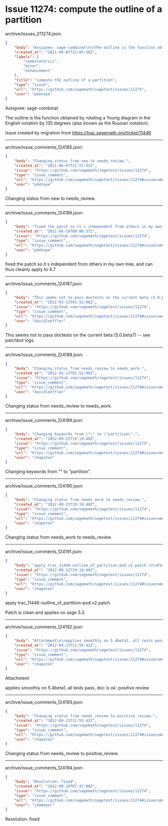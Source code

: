 # Issue 11274: compute the outline of a partition

archive/issues_011274.json:
```json
{
    "body": "Assignee: sage-combinat\n\nThe outline is the function obtained by rotating a Young diagram in the English notation by 135 degrees (also known as the Russian notation).\n\nIssue created by migration from https://trac.sagemath.org/ticket/11446\n\n",
    "created_at": "2011-06-07T21:05:56Z",
    "labels": [
        "combinatorics",
        "minor",
        "enhancement"
    ],
    "title": "compute the outline of a partition",
    "type": "issue",
    "url": "https://github.com/sagemath/sagetest/issues/11274",
    "user": "pdehaye"
}
```
Assignee: sage-combinat

The outline is the function obtained by rotating a Young diagram in the English notation by 135 degrees (also known as the Russian notation).

Issue created by migration from https://trac.sagemath.org/ticket/11446





---

archive/issue_comments_124185.json:
```json
{
    "body": "Changing status from new to needs_review.",
    "created_at": "2011-06-07T21:57:52Z",
    "issue": "https://github.com/sagemath/sagetest/issues/11274",
    "type": "issue_comment",
    "url": "https://github.com/sagemath/sagetest/issues/11274#issuecomment-124185",
    "user": "pdehaye"
}
```

Changing status from new to needs_review.



---

archive/issue_comments_124186.json:
```json
{
    "body": "fixed the patch so it s independent from others in my own tree, and can thus cleanly apply to 4.7",
    "created_at": "2011-06-10T09:06:37Z",
    "issue": "https://github.com/sagemath/sagetest/issues/11274",
    "type": "issue_comment",
    "url": "https://github.com/sagemath/sagetest/issues/11274#issuecomment-124186",
    "user": "pdehaye"
}
```

fixed the patch so it s independent from others in my own tree, and can thus cleanly apply to 4.7



---

archive/issue_comments_124187.json:
```json
{
    "body": "This seems not to pass doctests on the current beta (5.0.beta7) -- see patchbot logs.",
    "created_at": "2012-03-13T01:52:06Z",
    "issue": "https://github.com/sagemath/sagetest/issues/11274",
    "type": "issue_comment",
    "url": "https://github.com/sagemath/sagetest/issues/11274#issuecomment-124187",
    "user": "davidloeffler"
}
```

This seems not to pass doctests on the current beta (5.0.beta7) -- see patchbot logs.



---

archive/issue_comments_124188.json:
```json
{
    "body": "Changing status from needs_review to needs_work.",
    "created_at": "2012-03-13T01:52:06Z",
    "issue": "https://github.com/sagemath/sagetest/issues/11274",
    "type": "issue_comment",
    "url": "https://github.com/sagemath/sagetest/issues/11274#issuecomment-124188",
    "user": "davidloeffler"
}
```

Changing status from needs_review to needs_work.



---

archive/issue_comments_124189.json:
```json
{
    "body": "Changing keywords from \"\" to \"partition\".",
    "created_at": "2012-09-22T19:19:40Z",
    "issue": "https://github.com/sagemath/sagetest/issues/11274",
    "type": "issue_comment",
    "url": "https://github.com/sagemath/sagetest/issues/11274#issuecomment-124189",
    "user": "chapoton"
}
```

Changing keywords from "" to "partition".



---

archive/issue_comments_124190.json:
```json
{
    "body": "Changing status from needs_work to needs_review.",
    "created_at": "2012-09-22T19:19:40Z",
    "issue": "https://github.com/sagemath/sagetest/issues/11274",
    "type": "issue_comment",
    "url": "https://github.com/sagemath/sagetest/issues/11274#issuecomment-124190",
    "user": "chapoton"
}
```

Changing status from needs_work to needs_review.



---

archive/issue_comments_124191.json:
```json
{
    "body": "apply trac_11446-outline_of_partition-pod.v2.patch \n\nPatch is clean and applies on sage 5.3.",
    "created_at": "2012-09-22T19:19:40Z",
    "issue": "https://github.com/sagemath/sagetest/issues/11274",
    "type": "issue_comment",
    "url": "https://github.com/sagemath/sagetest/issues/11274#issuecomment-124191",
    "user": "chapoton"
}
```

apply trac_11446-outline_of_partition-pod.v2.patch 

Patch is clean and applies on sage 5.3.



---

archive/issue_comments_124192.json:
```json
{
    "body": "Attachment\n\napplies smoothly on 5.4beta1, all tests pass, doc is ok: positive review",
    "created_at": "2012-09-23T11:55:42Z",
    "issue": "https://github.com/sagemath/sagetest/issues/11274",
    "type": "issue_comment",
    "url": "https://github.com/sagemath/sagetest/issues/11274#issuecomment-124192",
    "user": "chapoton"
}
```

Attachment

applies smoothly on 5.4beta1, all tests pass, doc is ok: positive review



---

archive/issue_comments_124193.json:
```json
{
    "body": "Changing status from needs_review to positive_review.",
    "created_at": "2012-09-23T11:55:42Z",
    "issue": "https://github.com/sagemath/sagetest/issues/11274",
    "type": "issue_comment",
    "url": "https://github.com/sagemath/sagetest/issues/11274#issuecomment-124193",
    "user": "chapoton"
}
```

Changing status from needs_review to positive_review.



---

archive/issue_comments_124194.json:
```json
{
    "body": "Resolution: fixed",
    "created_at": "2012-09-28T07:47:00Z",
    "issue": "https://github.com/sagemath/sagetest/issues/11274",
    "type": "issue_comment",
    "url": "https://github.com/sagemath/sagetest/issues/11274#issuecomment-124194",
    "user": "jdemeyer"
}
```

Resolution: fixed
